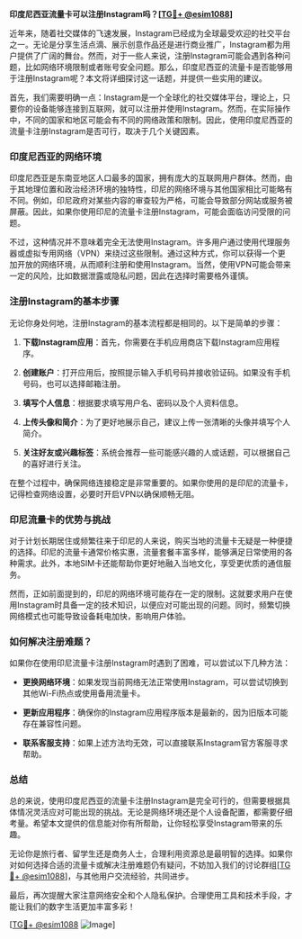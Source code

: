 **印度尼西亚流量卡可以注册Instagram吗？[[TG💪+ @esim1088](https://t.me/s/esim1088)]**

近年来，随着社交媒体的飞速发展，Instagram已经成为全球最受欢迎的社交平台之一。无论是分享生活点滴、展示创意作品还是进行商业推广，Instagram都为用户提供了广阔的舞台。然而，对于一些人来说，注册Instagram可能会遇到各种问题，比如网络环境限制或者账号安全问题。那么，印度尼西亚的流量卡是否能够用于注册Instagram呢？本文将详细探讨这一话题，并提供一些实用的建议。

首先，我们需要明确一点：Instagram是一个全球化的社交媒体平台，理论上，只要你的设备能够连接到互联网，就可以注册并使用Instagram。然而，在实际操作中，不同的国家和地区可能会有不同的网络政策和限制。因此，使用印度尼西亚的流量卡注册Instagram是否可行，取决于几个关键因素。

### 印度尼西亚的网络环境

印度尼西亚是东南亚地区人口最多的国家，拥有庞大的互联网用户群体。然而，由于其地理位置和政治经济环境的独特性，印尼的网络环境与其他国家相比可能略有不同。例如，印尼政府对某些内容的审查较为严格，可能会导致部分网站或服务被屏蔽。因此，如果你使用印尼的流量卡注册Instagram，可能会面临访问受限的问题。

不过，这种情况并不意味着完全无法使用Instagram。许多用户通过使用代理服务器或虚拟专用网络（VPN）来绕过这些限制。通过这种方式，你可以获得一个更加开放的网络环境，从而顺利注册和使用Instagram。当然，使用VPN可能会带来一定的风险，比如数据泄露或隐私问题，因此在选择时需要格外谨慎。

### 注册Instagram的基本步骤

无论你身处何地，注册Instagram的基本流程都是相同的。以下是简单的步骤：

1. **下载Instagram应用**：首先，你需要在手机应用商店下载Instagram应用程序。
   
2. **创建账户**：打开应用后，按照提示输入手机号码并接收验证码。如果没有手机号码，也可以选择邮箱注册。

3. **填写个人信息**：根据要求填写用户名、密码以及个人资料信息。

4. **上传头像和简介**：为了更好地展示自己，建议上传一张清晰的头像并填写个人简介。

5. **关注好友或兴趣标签**：系统会推荐一些可能感兴趣的人或话题，可以根据自己的喜好进行关注。

在整个过程中，确保网络连接稳定是非常重要的。如果你使用的是印尼的流量卡，记得检查网络设置，必要时开启VPN以确保顺畅无阻。

### 印尼流量卡的优势与挑战

对于计划长期居住或频繁往来于印尼的人来说，购买当地的流量卡无疑是一种便捷的选择。印尼的流量卡通常价格实惠，流量套餐丰富多样，能够满足日常使用的各种需求。此外，本地SIM卡还能帮助你更好地融入当地文化，享受更优质的通信服务。

然而，正如前面提到的，印尼的网络环境可能存在一定的限制。这就要求用户在使用Instagram时具备一定的技术知识，以便应对可能出现的问题。同时，频繁切换网络模式也可能导致设备耗电加快，影响用户体验。

### 如何解决注册难题？

如果你在使用印尼流量卡注册Instagram时遇到了困难，可以尝试以下几种方法：

- **更换网络环境**：如果发现当前网络无法正常使用Instagram，可以尝试切换到其他Wi-Fi热点或使用备用流量卡。
  
- **更新应用程序**：确保你的Instagram应用程序版本是最新的，因为旧版本可能存在兼容性问题。

- **联系客服支持**：如果上述方法均无效，可以直接联系Instagram官方客服寻求帮助。

### 总结

总的来说，使用印度尼西亚的流量卡注册Instagram是完全可行的，但需要根据具体情况灵活应对可能出现的挑战。无论是网络环境还是个人设备配置，都需要仔细考量。希望本文提供的信息能对你有所帮助，让你轻松享受Instagram带来的乐趣。

无论你是旅行者、留学生还是商务人士，合理利用资源总是最明智的选择。如果你对如何选择合适的流量卡或解决注册难题仍有疑问，不妨加入我们的讨论群组[[TG💪+ @esim1088](https://t.me/s/esim1088)]，与其他用户交流经验，共同进步。

最后，再次提醒大家注意网络安全和个人隐私保护。合理使用工具和技术手段，才能让我们的数字生活更加丰富多彩！

[[TG💪+ @esim1088](https://t.me/s/esim1088) ![Image](https://i.postimg.cc/4NQfJmqS/Snipaste-2025-05-13-00-14-12.png)]